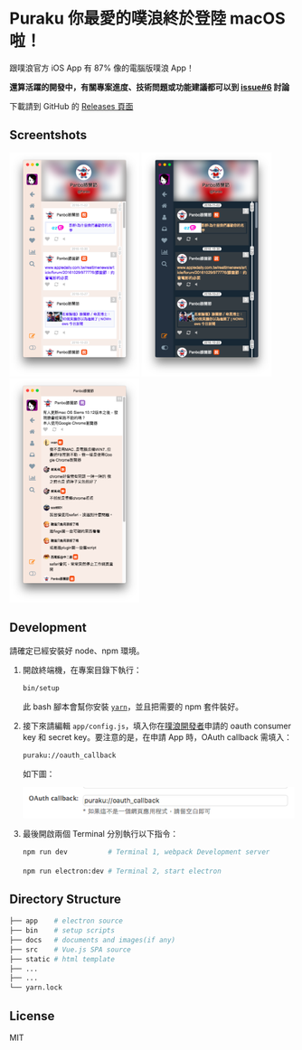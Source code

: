 # Puraku 你最愛的噗浪終於登陸 macOS 啦！

跟噗浪官方 iOS App 有 87% 像的電腦版噗浪 App！

**還算活躍的開發中，有關專案進度、技術問題或功能建議都可以到 [issue#6][issue-6] 討論**

[issue-6]: https://github.com/puraku/client/issues/6

下載請到 GitHub 的 [Releases 頁面](https://github.com/puraku/app/releases)

## Screentshots

<img src="./docs/images/light-mode-profile.png" alt="" width="230">
<img src="./docs/images/dark-mode-profile.png" alt="" width="230">
<img src="./docs/images/responses.png" alt="" width="230">

## Development

請確定已經安裝好 node、npm 環境。

1. 開啟終端機，在專案目錄下執行：

    ```bash
    bin/setup
    ```

    此 bash 腳本會幫你安裝 [`yarn`][yarn]，並且把需要的 npm 套件裝好。

2. 接下來請編輯 `app/config.js`，填入你在[噗浪開發者][plurk-developer]申請的 oauth consumer key 和 secret key。要注意的是，在申請 App 時，OAuth callback 需填入：

    ```bash
    puraku://oauth_callback
    ```

    如下圖：

    ![](docs/images/oauth-callback.png)

3. 最後開啟兩個 Terminal 分別執行以下指令：

    ```bash
    npm run dev          # Terminal 1, webpack Development server

    npm run electron:dev # Terminal 2, start electron
    ```

[yarn]: https://github.com/yarnpkg/yarn
[plurk-developer]: http://www.plurk.com/PlurkApp/

## Directory Structure

```bash
├── app    # electron source
├── bin    # setup scripts
├── docs   # documents and images(if any)
├── src    # Vue.js SPA source
├── static # html template
├── ...
├── ...
└── yarn.lock
```

## License

MIT
